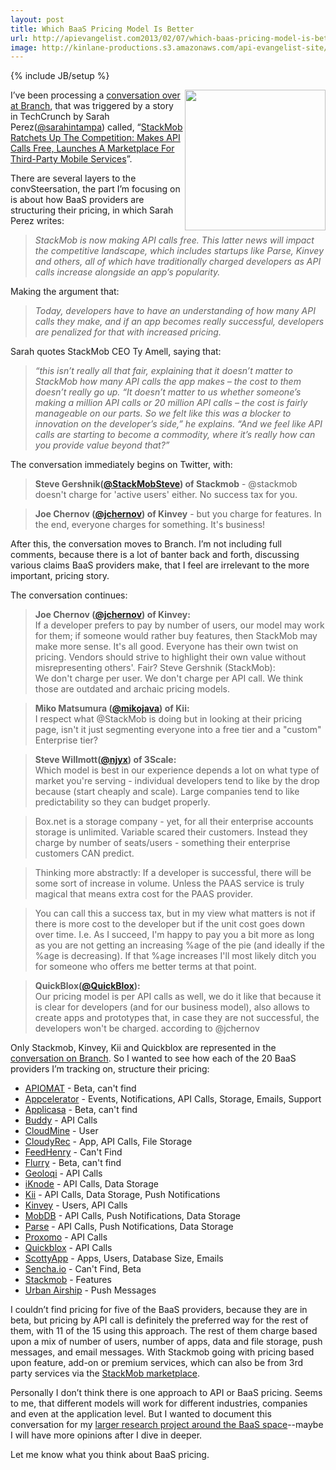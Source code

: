 ```yaml
---
layout: post
title: Which BaaS Pricing Model Is Better
url: http://apievangelist.com2013/02/07/which-baas-pricing-model-is-better/
image: http://kinlane-productions.s3.amazonaws.com/api-evangelist-site/blog/baas-trends.png
---
```

{% include JB/setup %}<p>
     <img src="https://s3.amazonaws.com/kinlane-productions/api-evangelist/trends/baas-trends.png"  width="225" align="right" />
</p>
<p>
     I’ve been processing a <a href="http://branch.com/b/apicalls-successtax">conversation over at Branch</a>, that was triggered by a story in TechCrunch by Sarah Perez(<a href="https://twitter.com/sarahintampa">@sarahintampa</a>) called, “<a href="http://techcrunch.com/2012/11/13/stackmob-ratchets-up-the-competition-makes-api-calls-free-launches-a-marketplace-for-third-party-mobile-services/">StackMob Ratchets Up The Competition: Makes API Calls Free, Launches A Marketplace For Third-Party Mobile Services</a>”.
</p>
<p>
     There are several layers to the convSteersation, the part I’m focusing on is about how BaaS providers are structuring their pricing, in which Sarah Perez writes:
</p>
<blockquote>
     <em>StackMob is now making API calls free. This latter news will impact the competitive landscape, which includes startups like Parse, Kinvey and others, all of which have traditionally charged developers as API calls increase alongside an app’s popularity.</em>
</blockquote>
<p>
     Making the argument that:
</p>
<blockquote>
     <em>Today, developers have to have an understanding of how many API calls they make, and if an app becomes really successful, developers are penalized for that with increased pricing.</em>
</blockquote>
<p>
     Sarah quotes StackMob CEO Ty Amell, saying that:
</p>
<blockquote>
     <em>“this isn’t really all that fair, explaining that it doesn’t matter to StackMob how many API calls the app makes – the cost to them doesn’t really go up. “It doesn’t matter to us whether someone’s making a million API calls or 20 million API calls – the cost is fairly manageable on our parts. So we felt like this was a blocker to innovation on the developer’s side,” he explains. “And we feel like API calls are starting to become a commodity, where it’s really how can you provide value beyond that?”</em>
</blockquote>
<p>
     The conversation immediately begins on Twitter, with:
</p>
<blockquote>
     <strong>Steve Gershnik(<a href="https://twitter.com/StackMobSteve">@StackMobSteve</a>) of Stackmob</strong> - @stackmob doesn't charge for 'active users' either. No success tax for you.
</blockquote>
<blockquote>
     <strong>Joe Chernov (<a href="https://twitter.com/jchernov">@jchernov</a>) of Kinvey</strong> - but you charge for features. In the end, everyone charges for something. It's business!
</blockquote>
<p>
     After this, the conversation moves to Branch. I’m not including full comments, because there is a lot of banter back and forth, discussing various claims BaaS providers make, that I feel are irrelevant to the more important, pricing story.
</p>
<p>
     The conversation continues:
</p>
<blockquote>
     <strong><strong>Joe Chernov (<a href="https://twitter.com/jchernov">@jchernov</a>) of Kinvey</strong>:</strong><br />
     If a developer prefers to pay by number of users, our model may work for them; if someone would rather buy features, then StackMob may make more sense. It's all good. Everyone has their own twist on pricing. Vendors should strive to highlight their own value without misrepresenting others'. Fair? Steve Gershnik (StackMob):<br />
     We don't charge per user. We don't charge per API call. We think those are outdated and archaic pricing models.
</blockquote>
<blockquote>
     <strong>Miko Matsumura (<a href="https://twitter.com/mikojava">@mikojava</a>) of Kii:</strong><br />
     I respect what @StackMob is doing but in looking at their pricing page, isn't it just segmenting everyone into a free tier and a "custom" Enterprise tier?
</blockquote>
<blockquote>
     <strong>Steve Willmott(<a href="https://twitter.com/njyx">@njyx</a>) of 3Scale:</strong><br />
     Which model is best in our experience depends a lot on what type of market you're serving - individual developers tend to like by the drop because (start cheaply and scale). Large companies tend to like predictability so they can budget properly.
</blockquote>
<blockquote>
     Box.net is a storage company - yet, for all their enterprise accounts storage is unlimited. Variable scared their customers. Instead they charge by number of seats/users - something their enterprise customers CAN predict.
</blockquote>
<blockquote>
     Thinking more abstractly: If a developer is successful, there will be some sort of increase in volume. Unless the PAAS service is truly magical that means extra cost for the PAAS provider.
</blockquote>
<blockquote>
     You can call this a success tax, but in my view what matters is not if there is more cost to the developer but if the unit cost goes down over time. I.e. As I succeed, I'm happy to pay you a bit more as long as you are not getting an increasing %age of the pie (and ideally if the %age is decreasing). If that %age increases I'll most likely ditch you for someone who offers me better terms at that point.
</blockquote>
<blockquote>
     <strong>QuickBlox(<a href="https://twitter.com/QuickBlox">@QuickBlox</a>):</strong><br />
     Our pricing model is per API calls as well, we do it like that because it is clear for developers (and for our business model), also allows to create apps and prototypes that, in case they are not successful, the developers won't be charged. according to @jchernov
</blockquote>
<p>
     Only Stackmob, Kinvey, Kii and Quickblox are represented in the <a href="http://branch.com/b/apicalls-successtax">conversation on Branch</a>. So I wanted to see how each of the 20 BaaS providers I’m tracking on, structure their pricing:
</p>
<ul>
     <li>
          <a href="http://www.apiomat.com/" target="_blank">APIOMAT</a> - Beta, can't find
     </li>
     <li>
          <a href="http://www.appcelerator.com/plans-pricing/" target="_blank">Appcelerator</a> - Events, Notifications, API Calls, Storage, Emails, Support
     </li>
     <li>
          <a href="http://www.applicasa.com/" target="_blank">Applicasa</a> - Beta, can't find
     </li>
     <li>
          <a href="http://buddy.com/pricing/" target="_blank">Buddy</a> - API Calls
     </li>
     <li>
          <a href="https://cloudmine.me/pricing/signup" target="_blank">CloudMine</a> - User
     </li>
     <li>
          <a href="http://cloudyrec.com/welcome/pricing" target="_blank">CloudyRec</a> - App, API Calls, File Storage
     </li>
     <li>
          <a href="http://www.feedhenry.com/" target="_blank">FeedHenry</a> - Can't Find
     </li>
     <li>
          <a href="http://www.flurry.com/flurry-appCloud.html" target="_blank">Flurry</a> - Beta, can't find
     </li>
     <li>
          <a href="https://geoloqi.com/pricing" target="_blank">Geoloqi</a> - API Calls
     </li>
     <li>
          <a href="http://iknode.io/pricing/" target="_blank">iKnode</a> - API Calls, Data Storage
     </li>
     <li>
          <a href="http://www.kii.com/en/technology/Price" target="_blank">Kii</a> - API Calls, Data Storage, Push Notifications
     </li>
     <li>
          <a href="http://www.kinvey.com/pricing" target="_blank">Kinvey</a> - Users, API Calls
     </li>
     <li>
          <a href="https://www.mobdb.net/pricing" target="_blank">MobDB</a> - API Calls, Push Notifications, Data Storage
     </li>
     <li>
          <a href="https://parse.com/plans" target="_blank">Parse</a> - API Calls, Push Notifications, Data Storage
     </li>
     <li>
          <a href="http://www.proxomo.com/Pricing" target="_blank">Proxomo</a> - API Calls
     </li>
     <li>
          <a href="http://quickblox.com/pricing/" target="_blank">Quickblox</a> - API Calls
     </li>
     <li>
          <a href="http://scottyapp.com/pricing" target="_blank">ScottyApp</a> - Apps, Users, Database Size, Emails
     </li>
     <li>
          <a href="http://www.sencha.com/products/io/" target="_blank">Sencha.io</a> - Can't Find, Beta
     </li>
     <li>
          <a href="https://www.stackmob.com/pricing/" target="_blank">Stackmob</a> - Features
     </li>
     <li>
          <a href="https://go.urbanairship.com/accounts/register/" target="_blank">Urban Airship</a> - Push Messages
     </li>
</ul>
<p>
     I couldn’t find pricing for five of the BaaS providers, because they are in beta, but pricing by API call is definitely the preferred way for the rest of them, with 11 of the 15 using this approach. The rest of them charge based upon a mix of number of users, number of apps, data and file storage, push messages, and email messages. With Stackmob going with pricing based upon feature, add-on or premium services, which can also be from 3rd party services via the <a href="https://marketplace.stackmob.com/">StackMob marketplace</a>.
</p>
<p>
     Personally I don’t think there is one approach to API or BaaS pricing. Seems to me, that different models will work for different industries, companies and even at the application level. But I wanted to document this conversation for my <a href="/trends/baas.php">larger research project around the BaaS space</a>--maybe I will have more opinions after I dive in deeper.
</p>
<p>
     Let me know what you think about BaaS pricing.
</p>
